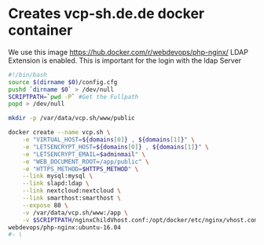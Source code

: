 # Creates vcp-sh.de.de docker container

We use this image https://hub.docker.com/r/webdevops/php-nginx/
LDAP Extension is enabled. This is important for the login with the ldap Server

```bash
#!/bin/bash
source $(dirname $0)/config.cfg
pushd `dirname $0` > /dev/null
SCRIPTPATH=`pwd -P` #Get the Fullpath
popd > /dev/null

mkdir -p /var/data/vcp.sh/www/public

docker create --name vcp.sh \
    -e "VIRTUAL_HOST=${domains[0]} , ${domains[1]}" \
    -e "LETSENCRYPT_HOST=${domains[0]} , ${domains[1]}" \
    -e "LETSENCRYPT_EMAIL=$adminmail" \
    -e "WEB_DOCUMENT_ROOT=/app/public" \
    -e "HTTPS_METHOD=$HTTPS_METHOD" \
    --link mysql:mysql \
    --link slapd:ldap \
    --link nextcloud:nextcloud \
    --link smarthost:smarthost \
    --expose 80 \
    -v /var/data/vcp.sh/www:/app \
    -v $SCRIPTPATH/nginxChildVhost.conf:/opt/docker/etc/nginx/vhost.common.d/10-location-root.conf \
webdevops/php-nginx:ubuntu-16.04
#- \
```

